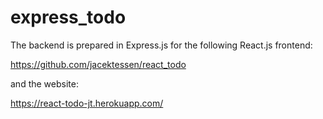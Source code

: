 # express_todo
The backend is prepared in Express.js for the following React.js frontend:

https://github.com/jacektessen/react_todo

and the website:

https://react-todo-jt.herokuapp.com/

